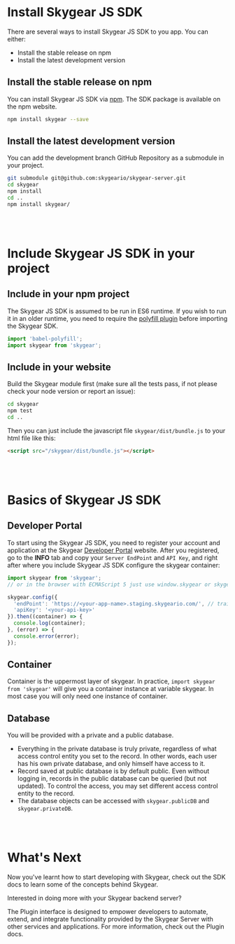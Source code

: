 <br/><br/>
<a name="install-js-sdk"></a>
# Install Skygear JS SDK

There are several ways to install Skygear JS SDK to you app. You can either:

- Install the stable release on npm
- Install the latest development version

## Install the stable release on npm

You can install Skygear JS SDK via [npm](https://www.npmjs.com/package/skygear).
The SDK package is available on the npm website.

``` bash
npm install skygear --save
```

## Install the latest development version

You can add the development branch GitHub Repository as a submodule in your project.

``` bash
git submodule git@github.com:skygeario/skygear-server.git
cd skygear
npm install
cd ..
npm install skygear/
```










<br/><br/>
<a name="include-js-sdk"></a>
# Include Skygear JS SDK in your project

## Include in your npm project

The Skygear JS SDK is assumed to be run in ES6 runtime. If you wish to run it in
an older runtime, you need to require the [polyfill plugin](https://babeljs.io/docs/usage/polyfill/)
before importing the Skygear SDK.

``` javascript
import 'babel-polyfill';
import skygear from 'skygear';
```

## Include in your website

Build the Skygear module first (make sure all the tests pass,
if not please check your node version or report an issue):

``` bash
cd skygear
npm test
cd ..
```

Then you can just include the javascript file `skygear/dist/bundle.js` to your
html file like this:

``` html
<script src="/skygear/dist/bundle.js"></script>
```










<br/><br/>
<a name="intro-portal"></a>
# Basics of Skygear JS SDK

## Developer Portal

To start using the Skygear JS SDK, you need to register your account and
application at the Skygear [Developer Portal](https://portal-staging.skygear.io)
website. After you registered, go to the **INFO** tab and copy your
`Server EndPoint` and `API Key`, and right after where you include Skygear JS
SDK configure the skygear container:

``` javascript
import skygear from 'skygear';
// or in the browser with ECMAScript 5 just use window.skygear or skygear

skygear.config({
  'endPoint': 'https://<your-app-name>.staging.skygeario.com/', // trailing slash is required
  'apiKey': '<your-api-key>'
}).then((container) => {
  console.log(container);
}, (error) => {
  console.error(error);
});
```

## Container

Container is the uppermost layer of skygear. In practice,
`import skygear from 'skygear'` will give you a container instance at variable
skygear. In most case you will only need one instance of container.

## Database

You will be provided with a private and a public database.

- Everything in the private database is truly private, regardless of what access
control entity you set to the record. In other words, each user has his own
private database, and only himself have access to it.
- Record saved at public database is by default public. Even without
logging in, records in the public database can be queried (but not updated).
To control the access, you may set different access control entity to the record.
- The database objects can be accessed with `skygear.publicDB` and
`skygear.privateDB`.










<br/><br/>
<a name="whats-next"></a>
# What's Next

Now you've learnt how to start developing with Skygear, check out the SDK docs to learn some of the concepts behind Skygear.

Interested in doing more with your Skygear backend server?

The Plugin interface is designed to empower developers to automate, extend, and integrate functionality provided by the Skygear Server with other services and applications. For more information, check out the Plugin docs.

